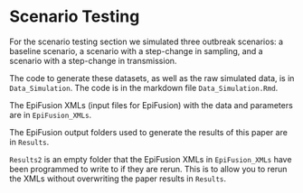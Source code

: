 # Scenario Testing

For the scenario testing section we simulated three outbreak scenarios: a baseline scenario, a scenario with a step-change in sampling, and a scenario with a step-change in transmission.

The code to generate these datasets, as well as the raw simulated data, is in `Data_Simulation`. The code is in the markdown file `Data_Simulation.Rmd`.

The EpiFusion XMLs (input files for EpiFusion) with the data and parameters are in `EpiFusion_XMLs`.

The EpiFusion output folders used to generate the results of this paper are in `Results`.

`Results2` is an empty folder that the EpiFusion XMLs in `EpiFusion_XMLs` have been programmed to write to if they are rerun. This is to allow you to rerun the XMLs without overwriting the paper results in `Results`.


